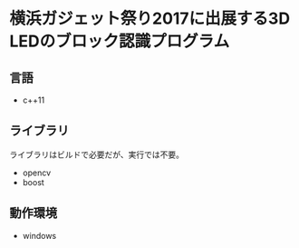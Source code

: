 # 横浜ガジェット祭り2017に出展する3D LEDのブロック認識プログラム

## 言語

- c++11

## ライブラリ

ライブラリはビルドで必要だが、実行では不要。
- opencv
- boost

## 動作環境

- windows
